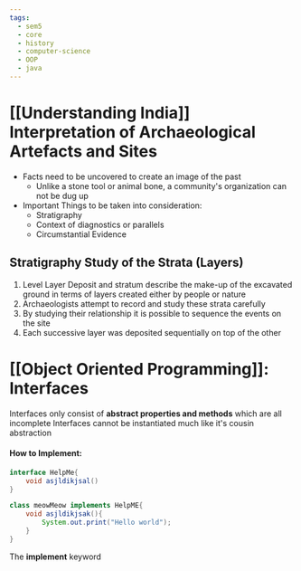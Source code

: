 ```yaml
---
tags:
  - sem5
  - core
  - history
  - computer-science
  - OOP
  - java
---
```

# [[Understanding India]] Interpretation of Archaeological Artefacts and Sites

- Facts need to be uncovered to create an image of the past
	- Unlike a stone tool or animal bone, a community's organization can not be dug up
- Important Things to be taken into consideration:
	- Stratigraphy
	- Context of diagnostics or parallels
	- Circumstantial Evidence

## Stratigraphy Study of the Strata (Layers)
1. Level Layer Deposit and stratum describe the make-up of the excavated ground in terms of layers created either by people or nature
2. Archaeologists attempt to record and study these strata carefully
3. By studying their relationship it is possible to sequence the events on the site
4. Each successive layer was deposited sequentially on top of the other

# [[Object Oriented Programming]]: Interfaces

Interfaces only consist of **abstract properties and  methods** which are all incomplete
	Interfaces cannot be instantiated much like it's cousin abstraction

#### How to Implement:
```java
interface HelpMe{
	void asjldikjsal()
}

class meowMeow implements HelpME{
	void asjldikjsak(){
		System.out.print("Hello world");
	}
}
```

The **implement** keyword

